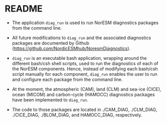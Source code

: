 # README

* The application `diag_run` is used to run NorESM diagnostics packages from the command line.

* All future modifications to `diag_run` and the associated diagnostics packages are documented by Github (https://github.com/NordicESMhub/NoresmDiagnostics).

* `diag_run` is an executable bash application, wrapping around the different bash/csh shell scripts, used to run the diagnostics of each of the NorESM components.
Hence, instead of modifying each bash/csh script manually for each component, `diag_run` enables the user to run and configure each package from the command line.

* At the moment, the atmospheric (CAM), land (CLM) and sea-ice (CICE), ocean (MICOM) and carbon-cycle (HAMOCC) diagnostics packages have been implemented to `diag_run`.

* The code to those packages are located in ./CAM_DIAG, ./CLM_DIAG, ./CICE_DIAG, ./BLOM_DIAG, and HAMOCC_DIAG, respectively.

